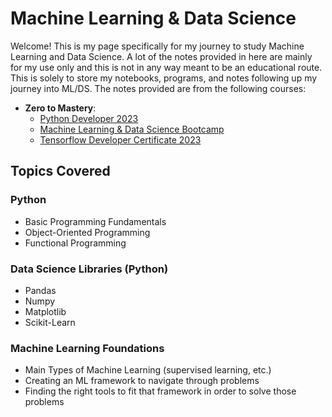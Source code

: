 # Machine Learning & Data Science

Welcome! This is my page specifically for my journey to study Machine Learning and Data Science. A lot of the notes provided in here are mainly for my use only and this is not in any way meant to be an educational route. This is solely to store my notebooks, programs, and notes following up my journey into ML/DS. The notes provided are from the following courses:

- **Zero to Mastery**:
  - [Python Developer 2023](https://zerotomastery.io/courses/learn-python/)
  - [Machine Learning & Data Science Bootcamp](https://zerotomastery.io/courses/machine-learning-and-data-science-bootcamp/)
  - [Tensorflow Developer Certificate 2023](https://zerotomastery.io/courses/learn-tensorflow/)

## Topics Covered

### Python
- Basic Programming Fundamentals
- Object-Oriented Programming
- Functional Programming

### Data Science Libraries (Python)
- Pandas
- Numpy
- Matplotlib
- Scikit-Learn

### Machine Learning Foundations
- Main Types of Machine Learning (supervised learning, etc.)
- Creating an ML framework to navigate through problems
- Finding the right tools to fit that framework in order to solve those problems
